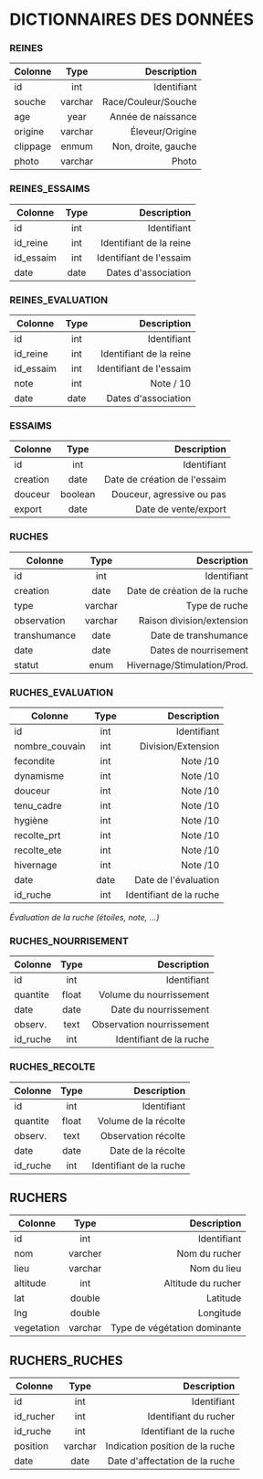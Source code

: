 
# DICTIONNAIRES DES DONNÉES

### REINES
|  Colonne        |  Type     |  Description                      |
|  -------------  |:---------:|  --------------------------------:|
|  id             |  int      |  Identifiant                      |
|  souche         |  varchar  |  Race/Couleur/Souche              |
|  age            |  year     |  Année de naissance               |
|  origine        |  varchar  |  Éleveur/Origine                  |
|  clippage       |  enmum    |  Non, droite, gauche              |
|  photo          |  varchar  |  Photo                            |

### REINES_ESSAIMS
|  Colonne        |  Type     |  Description                      |
|  -------------  |:---------:|  --------------------------------:|
|  id             |  int      |  Identifiant                      |
|  id_reine       |  int      |  Identifiant de la reine          |
|  id_essaim      |  int      |  Identifiant de l'essaim          |
|  date           |  date     |  Dates d'association              |

### REINES_EVALUATION
|  Colonne        |  Type     |  Description                      |
|  -------------  |:---------:|  --------------------------------:|
|  id             |  int      |  Identifiant                      |
|  id_reine       |  int      |  Identifiant de la reine          |
|  id_essaim      |  int      |  Identifiant de l'essaim          |
|  note           |  int      |  Note / 10                        |
|  date           |  date     |  Dates d'association              |

### ESSAIMS
|  Colonne        |  Type     |  Description                      |
|  -------------  |:---------:|  --------------------------------:|
|  id             |  int      |  Identifiant                      |
|  creation       |  date     |  Date de création de l'essaim     |
|  douceur        |  boolean  |  Douceur, agressive ou pas        |
|  export         |  date     |  Date de vente/export             |

### RUCHES
|  Colonne        |  Type     |  Description                      |
|  -------------  |:---------:|  --------------------------------:|
|  id             |  int      |  Identifiant                      |
|  creation       |  date     |  Date de création de la ruche     |
|  type           |  varchar  |  Type de ruche                    |
|  observation    |  varchar  |  Raison division/extension        |
|  transhumance   |  date     |  Date de transhumance             |
|  date           |  date     |  Dates de nourrisement            |
|  statut         |  enum     |  Hivernage/Stimulation/Prod.      |

### RUCHES_EVALUATION
|  Colonne        |  Type     |  Description                      |
|  -------------  |:---------:|  --------------------------------:|
|  id             |  int      |  Identifiant                      |
|  nombre_couvain |  int      |  Division/Extension               |
|  fecondite      |  int      |  Note /10                         |
|  dynamisme      |  int      |  Note /10                         |
|  douceur        |  int      |  Note /10                         |
|  tenu_cadre     |  int      |  Note /10                         |
|  hygiène        |  int      |  Note /10                         |
|  recolte_prt    |  int      |  Note /10                         |
|  recolte_ete    |  int      |  Note /10                         |
|  hivernage      |  int      |  Note /10                         |
|  date           |  date     |  Date de l'évaluation             |
|  id_ruche       |  int      |  Identifiant de la ruche          |
*Évaluation de la ruche (étoiles, note, ...)*

### RUCHES_NOURRISEMENT
|  Colonne        |  Type     |  Description                      |
|  -------------  |:---------:|  --------------------------------:|
|  id             |  int      |  Identifiant                      |
|  quantite       |  float    |  Volume du nourrissement          |
|  date           |  date     |  Date du nourrissement            |
|  observ.        |  text     |  Observation nourrissement        |
|  id_ruche       |  int      |  Identifiant de la ruche          |

### RUCHES_RECOLTE
|  Colonne        |  Type     |  Description                      |
|  -------------  |:---------:|  --------------------------------:|
|  id             |  int      |  Identifiant                      |
|  quantite       |  float    |  Volume de la récolte             |
|  observ.        |  text     |  Observation récolte              |
|  date           |  date     |  Date de la récolte               |
|  id_ruche       |  int      |  Identifiant de la ruche          |


## RUCHERS
|  Colonne        |  Type     |  Description                      |
|  -------------  |:---------:|  --------------------------------:|
|  id             |  int      |  Identifiant                      |
|  nom            |  varcher  |  Nom du rucher                    |
|  lieu           |  varchar  |  Nom du lieu                      |
|  altitude       |  int      |  Altitude du rucher               |
|  lat            |  double   |  Latitude                         |
|  lng            |  double   |  Longitude                        |
|  vegetation     |  varchar  |  Type de végétation dominante     |

## RUCHERS_RUCHES
|  Colonne        |  Type     |  Description                      |
|  -------------  |:---------:|  --------------------------------:|
|  id             |  int      |  Identifiant                      |
|  id_rucher      |  int      |  Identifiant du rucher            |
|  id_ruche       |  int      |  Identifiant de la ruche          |
|  position       |  varchar  |  Indication position de la ruche  |
|  date           |  date     |  Date d'affectation de la ruche   |

